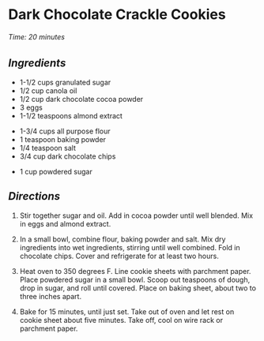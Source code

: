 # Dark Chocolate Crackle Cookies

######  Time: 20 minutes

##  *Ingredients*
- 1-1/2 cups granulated sugar
- 1/2 cup canola oil
- 1/2 cup dark chocolate cocoa powder
- 3 eggs
- 1-1/2 teaspoons almond extract
<!-- -->
- 1-3/4 cups all purpose flour
- 1 teaspoon baking powder
- 1/4 teaspoon salt
- 3/4 cup dark chocolate chips
<!-- -->
- 1 cup powdered sugar

##  *Directions*
1. Stir together sugar and oil.  Add in cocoa powder until well blended.
Mix in eggs and almond extract.

2. In a small bowl, combine flour, baking powder and salt.  Mix dry
ingredients into wet ingredients, stirring until well combined.  Fold
in chocolate chips.  Cover and refrigerate for at least two hours.

3. Heat oven to 350 degrees F.  Line cookie sheets with parchment paper.
Place powdered sugar in a small bowl.  Scoop out teaspoons of
dough, drop in sugar, and roll until covered.  Place on baking sheet,
about two to three inches apart.

4. Bake for 15 minutes, until just set.  Take out of oven and let rest
on cookie sheet about five minutes.  Take off, cool on wire rack or
parchment paper.